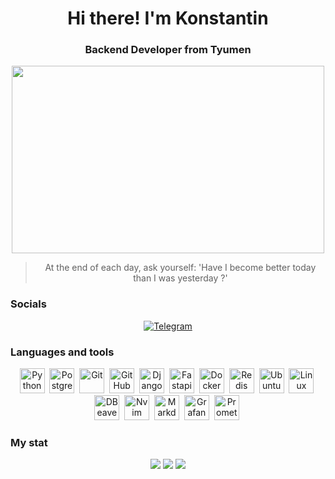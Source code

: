 <div id="header" align="center">
    <h1>Hi there! I'm Konstantin</h1>
    <h3>Backend Developer from Tyumen</h3>
</div>

<div align="center">
  <img src="https://media.giphy.com/media/dWesBcTLavkZuG35MI/giphy.gif" width="500" height="300"/>
</div>

<div align="center">
    <blockquote>At the end of each day, ask yourself: 'Have I become better today than I was yesterday ?'</blockquote>
</div>

### Socials
<div id="socials" align="center">
    <a href="https://t.me/Konstant1no72">
        <img src="https://img.shields.io/badge/Telegram-blue?style=for-the-badge&logo=telegram&logoColor=white" alt="Telegram"/>
    </a>
</div>

### Languages and tools
<div id="languages and tools" align="center">
    <img src="https://cdn.jsdelivr.net/gh/devicons/devicon@latest/icons/python/python-original-wordmark.svg" title="Python" width="40" height="40"/>&nbsp;
    <img src="https://cdn.jsdelivr.net/gh/devicons/devicon@latest/icons/postgresql/postgresql-original.svg" title="PostgreSQL" width="40" height="40"/>&nbsp;
    <img src="https://cdn.jsdelivr.net/gh/devicons/devicon@latest/icons/git/git-original-wordmark.svg" title="Git" width="40" height="40"/>&nbsp;
    <img src="https://cdn.jsdelivr.net/gh/devicons/devicon@latest/icons/github/github-original-wordmark.svg" title="GitHub" width="40" height="40"/>&nbsp;
    <img src="https://cdn.jsdelivr.net/gh/devicons/devicon@latest/icons/django/django-plain.svg" title="Django" width="40" height="40"/>&nbsp;
    <img src="https://cdn.jsdelivr.net/gh/devicons/devicon@latest/icons/fastapi/fastapi-original.svg" title="Fastapi" width="40" height="40"/>&nbsp;
    <img src="https://cdn.jsdelivr.net/gh/devicons/devicon@latest/icons/docker/docker-original.svg" title="Docker" width="40" height="40"/>&nbsp;
    <img src="https://cdn.jsdelivr.net/gh/devicons/devicon@latest/icons/redis/redis-original-wordmark.svg" title="Redis" width="40" height="40"/>&nbsp;
    <img src="https://cdn.jsdelivr.net/gh/devicons/devicon@latest/icons/ubuntu/ubuntu-original.svg" title="Ubuntu" width="40" height="40"/>&nbsp;
    <img src="https://cdn.jsdelivr.net/gh/devicons/devicon@latest/icons/linux/linux-original.svg" title="Linux" width="40" height="40"/>&nbsp;
    <img src="https://cdn.jsdelivr.net/gh/devicons/devicon@latest/icons/dbeaver/dbeaver-original.svg" title="DBeaver" width="40" height="40"/>&nbsp;
    <img src="https://cdn.jsdelivr.net/gh/devicons/devicon@latest/icons/neovim/neovim-original-wordmark.svg" title="Nvim" width="40" height="40"/>&nbsp;
    <img src="https://cdn.jsdelivr.net/gh/devicons/devicon@latest/icons/markdown/markdown-original.svg" title="Markdown" width="40" height="40"/>&nbsp;
    <img src="https://cdn.jsdelivr.net/gh/devicons/devicon@latest/icons/grafana/grafana-original.svg" title="Grafana" width="40" height="40"/>&nbsp;
    <img src="https://cdn.jsdelivr.net/gh/devicons/devicon@latest/icons/prometheus/prometheus-original.svg" title="Prometheus" width="40" height="40"/>&nbsp;
</div>

### My stat
<div id="stat" align="center">
    <img src="https://github-profile-summary-cards.vercel.app/api/cards/profile-details?username=Bojchenko-Konstantin&theme=vue"/>
    <img src="https://github-profile-summary-cards.vercel.app/api/cards/most-commit-language?username=Bojchenko-Konstantin&theme=vue"/>
    <img src="https://github-profile-summary-cards.vercel.app/api/cards/stats?username=Bojchenko-Konstantin&theme=vue"/>
</div>
